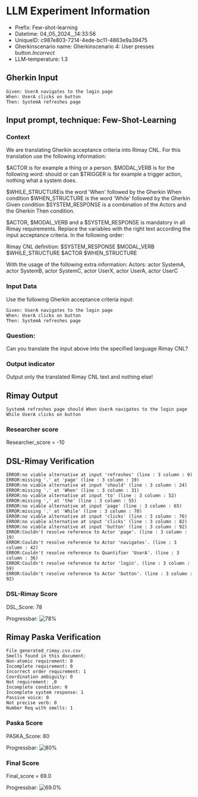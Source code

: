 

# LLM Experiment Information
* Prefix:   Few-shot-learning
* Datetime: 04_05_2024__14:33:56
* UniqueID: c987e803-7214-4ede-bc11-4863e9a39475
* Gherkinscenario name: Gherkinscenario 4: User presses button._Incorrect_
* LLM-temperature: 1.3

        

## Gherkin Input
```
Given: UserA navigates to the login page
When: UserA clicks on button
Then: SystemA refreshes page
```
    



## Input prompt, technique: Few-Shot-Learning


### Context
We are translating Gherkin acceptance criteria into Rimay CNL.
For this translation use the following information:

$ACTOR is for example a thing or a person.
$MODAL_VERB is for  the following word: should or can
$TRIGGER is for example a trigger action, nothing what a system does.

$WHILE_STRUCTUREis the word  'When' followed by the Gherkin When condition
$WHEN_STRUCTURE  is the word 'While' followed by the Gherkin Given condition 
$SYSTEM_RESPONSE is a combination of the Actors and the Gherkin Then condition.

$ACTOR, $MODAL_VERB and a $SYSTEM_RESPONSE is mandatory in all Rimay requirements.
Replace the variables with the right text according the input acceptance criteria.
In the following order: 

Rimay CNL definition: $SYSTEM_RESPONSE $MODAL_VERB $WHILE_STRUCTURE $ACTOR $WHEN_STRUCTURE

With the usage of the following extra information:
Actors: actor SystemA, actor SystemB, actor SystemC, actor UserX, actor UserA, actor UserC


        

### Input Data
Use the following Gherkin acceptance criteria input: 
```
Given: UserA navigates to the login page
When: UserA clicks on button
Then: SystemA refreshes page
```

### Question:
Can you translate the input above into the specified language Rimay CNL?

### Output indicator
Output only the translated Rimay CNL text and nothing else!


## Rimay Output
```
SystemA refreshes page should When UserA navigates to the login page While UserA clicks on button
``` 
            

### Researcher score
Researcher_score = -10




## DSL-Rimay Verification
```
ERROR:no viable alternative at input 'refreshes' (line : 3 column : 9)
ERROR:missing '.' at 'page' (line : 3 column : 19)
ERROR:no viable alternative at input 'should' (line : 3 column : 24)
ERROR:missing '.' at 'When' (line : 3 column : 31)
ERROR:no viable alternative at input 'to' (line : 3 column : 52)
ERROR:missing ',' at 'the' (line : 3 column : 55)
ERROR:no viable alternative at input 'page' (line : 3 column : 65)
ERROR:missing '.' at 'While' (line : 3 column : 70)
ERROR:no viable alternative at input 'clicks' (line : 3 column : 76)
ERROR:no viable alternative at input 'clicks' (line : 3 column : 82)
ERROR:no viable alternative at input 'button' (line : 3 column : 92)
ERROR:Couldn't resolve reference to Actor 'page'. (line : 3 column : 19)
ERROR:Couldn't resolve reference to Actor 'navigates'. (line : 3 column : 42)
ERROR:Couldn't resolve reference to Quantifier 'UserA'. (line : 3 column : 36)
ERROR:Couldn't resolve reference to Actor 'login'. (line : 3 column : 59)
ERROR:Couldn't resolve reference to Actor 'button'. (line : 3 column : 92)

```
### DSL-Rimay Score
DSL_Score: 78

Progressbar: ![78%](https://progress-bar.dev/78)

            


## Rimay Paska Verification
```
File generated_rimay.csv.csv
Smells found in this document: 
Non-atomic requirement: 0
Incomplete requirement: 0
Incorrect order requirement: 1
Coordination ambiguity: 0
Not requirement: ,0
Incomplete condition: 0
Incomplete system response: 1
Passive voice: 0
Not precise verb: 0
Number Req with smells: 1

```
### Paska Score
PASKA_Score: 80

Progressbar: ![80%](https://progress-bar.dev/80)

            

### Final Score
Final_score = 69.0

Progressbar: ![69.0%](https://progress-bar.dev/69.0)

